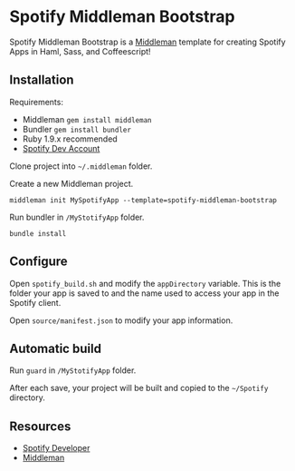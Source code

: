 Spotify Middleman Bootstrap
===========================
Spotify Middleman Bootstrap is a [Middleman](http://middlemanapp.com/) template for creating Spotify Apps in Haml, Sass, and Coffeescript!

Installation
------------

Requirements:

*	Middleman `gem install middleman`
*	Bundler `gem install bundler`
*	Ruby 1.9.x recommended
*	[Spotify Dev Account](http://developer.spotify.com/en/spotify-apps-api/developer-signup/)

Clone project into `~/.middleman` folder.

Create a new Middleman project.

	middleman init MySpotifyApp --template=spotify-middleman-bootstrap

Run bundler in `/MyStotifyApp` folder.

	bundle install

Configure
---------

Open `spotify_build.sh` and modify the `appDirectory` variable.  This is the folder your app is saved to and the name used to access your app in the Spotify client.

Open `source/manifest.json` to modify your app information.

Automatic build
---------------

Run `guard` in `/MyStotifyApp` folder. 

After each save, your project will be built and copied to the `~/Spotify` directory.

Resources
---------

*	[Spotify Developer](http://developer.spotify.com/en/spotify-apps-api/resources/)
*	[Middleman](http://middlemanapp.com/)